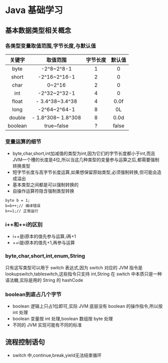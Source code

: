 # Java 基础学习

## 基本数据类型相关概念

### 各类型变量取值范围,字节长度,与默认值

|   关键字   |        取值范围        | 字节长度 |  默认值  |
|:-------:|:------------------:|:----:|:-----:|
|  byte   |     -2^8~2^8-1     |  1   |   0   |
|  short  |    -2^16~2^16-1    |  2   |   0   |
|  char   |       0~2^16       |  2   |   0   |
|   int   |    -2^32~2^32-1    |  4   |   0   |
|  float  |  - 3.4^38~3.4^38   |  4   | 0.0f  |
|  long   |    -2^64~2^64-1    |  8   |  0L   |
| double  | - 1.8^308~ 1.8^308 |  8   | 0.0d  |
| boolean |     true~false     |  ?   | false |

### 变量运算的细节

- byte,char,short,int加减值的类型为int,因为它们的字节长度都小于int,而且JVM一个槽的长度是4位,所以当这几种类型的变量参与运算之后,都需要强制转换类型
- 短字节长度与高字节长度运算,如果想保留原始类型,必须强制转换,但可能会造成溢出
- 基本类型之间都是可以强制转换的
- 自操作运算符隐含强制类型转换

```
byte b = 1;
b=b++;// 编译错误
b+=1;// 正常运行
```

### i++和++i的区别

- i++是i原本的值先参与运算,i再+1
- ++i是i原本的值先+1,再参与运算

### byte,char,short,int,enum,String

只有这写类型可以用于 switch 表达式,因为 switch 对应的 JVM 指令是 lookupswitch,tableswitch,这些指令只支持 int,String 在
switch 中本质只是一种语法糖,实际是用的 String 的 hashCode

### boolean到底占几个字节

- boolean 逻辑上只占1位即可,实际 JVM 底层没有 boolean 的操作指令,所以按 int 处理
- boolean 变量按 int 处理,boolean 数组按 byte 处理
- 不同的 JVM 实现可能有不同的标准

## 流程控制语句

- switch 中,continue,break,yield无法结束循环